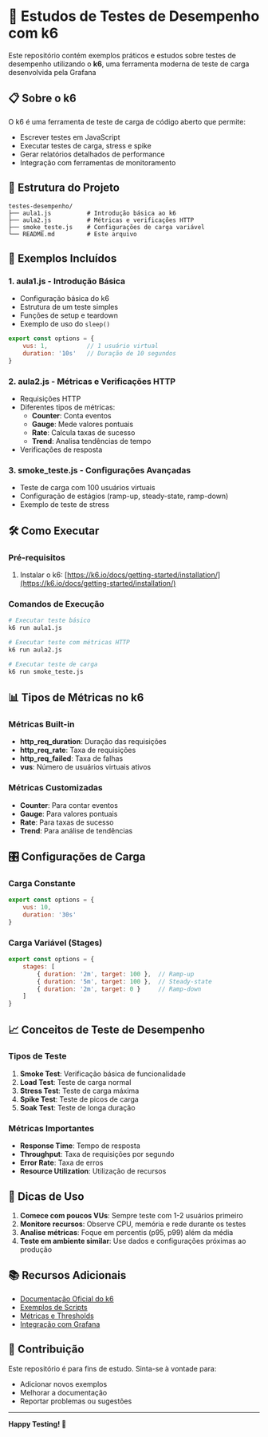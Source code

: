 # 🚀 Estudos de Testes de Desempenho com k6

Este repositório contém exemplos práticos e estudos sobre testes de desempenho utilizando o **k6**, uma ferramenta moderna de teste de carga desenvolvida pela Grafana

## 📋 Sobre o k6

O k6 é uma ferramenta de teste de carga de código aberto que permite:
- Escrever testes em JavaScript
- Executar testes de carga, stress e spike
- Gerar relatórios detalhados de performance
- Integração com ferramentas de monitoramento

## 📁 Estrutura do Projeto

```
testes-desempenho/
├── aula1.js          # Introdução básica ao k6
├── aula2.js          # Métricas e verificações HTTP
├── smoke_teste.js    # Configurações de carga variável
└── README.md         # Este arquivo
```

## 🎯 Exemplos Incluídos

### 1. **aula1.js** - Introdução Básica
- Configuração básica do k6
- Estrutura de um teste simples
- Funções de setup e teardown
- Exemplo de uso do `sleep()`

```javascript
export const options = {
    vus: 1,           // 1 usuário virtual
    duration: '10s'   // Duração de 10 segundos
}
```

### 2. **aula2.js** - Métricas e Verificações HTTP
- Requisições HTTP
- Diferentes tipos de métricas:
  - **Counter**: Conta eventos
  - **Gauge**: Mede valores pontuais
  - **Rate**: Calcula taxas de sucesso
  - **Trend**: Analisa tendências de tempo
- Verificações de resposta

### 3. **smoke_teste.js** - Configurações Avançadas
- Teste de carga com 100 usuários virtuais
- Configuração de estágios (ramp-up, steady-state, ramp-down)
- Exemplo de teste de stress

## 🛠️ Como Executar

### Pré-requisitos
1. Instalar o k6: [https://k6.io/docs/getting-started/installation/](https://k6.io/docs/getting-started/installation/)

### Comandos de Execução

```bash
# Executar teste básico
k6 run aula1.js

# Executar teste com métricas HTTP
k6 run aula2.js

# Executar teste de carga
k6 run smoke_teste.js
```

## 📊 Tipos de Métricas no k6

### Métricas Built-in
- **http_req_duration**: Duração das requisições
- **http_req_rate**: Taxa de requisições
- **http_req_failed**: Taxa de falhas
- **vus**: Número de usuários virtuais ativos

### Métricas Customizadas
- **Counter**: Para contar eventos
- **Gauge**: Para valores pontuais
- **Rate**: Para taxas de sucesso
- **Trend**: Para análise de tendências

## 🎛️ Configurações de Carga

### Carga Constante
```javascript
export const options = {
    vus: 10,
    duration: '30s'
}
```

### Carga Variável (Stages)
```javascript
export const options = {
    stages: [
        { duration: '2m', target: 100 },  // Ramp-up
        { duration: '5m', target: 100 },  // Steady-state
        { duration: '2m', target: 0 }     // Ramp-down
    ]
}
```

## 📈 Conceitos de Teste de Desempenho

### Tipos de Teste
1. **Smoke Test**: Verificação básica de funcionalidade
2. **Load Test**: Teste de carga normal
3. **Stress Test**: Teste de carga máxima
4. **Spike Test**: Teste de picos de carga
5. **Soak Test**: Teste de longa duração

### Métricas Importantes
- **Response Time**: Tempo de resposta
- **Throughput**: Taxa de requisições por segundo
- **Error Rate**: Taxa de erros
- **Resource Utilization**: Utilização de recursos

## 🔧 Dicas de Uso

1. **Comece com poucos VUs**: Sempre teste com 1-2 usuários primeiro
2. **Monitore recursos**: Observe CPU, memória e rede durante os testes
3. **Analise métricas**: Foque em percentis (p95, p99) além da média
4. **Teste em ambiente similar**: Use dados e configurações próximas ao produção

## 📚 Recursos Adicionais

- [Documentação Oficial do k6](https://k6.io/docs/)
- [Exemplos de Scripts](https://github.com/grafana/k6-examples)
- [Métricas e Thresholds](https://k6.io/docs/using-k6/thresholds/)
- [Integração com Grafana](https://k6.io/docs/results-output/real-time/grafana/)

## 🤝 Contribuição

Este repositório é para fins de estudo. Sinta-se à vontade para:
- Adicionar novos exemplos
- Melhorar a documentação
- Reportar problemas ou sugestões

---

**Happy Testing! 🧪**
